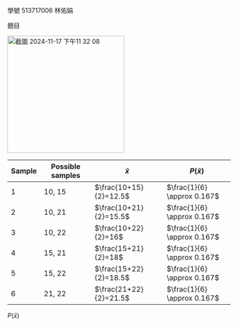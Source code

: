 學號 513717006 林佑娟

題目

<img width="264" alt="截圖 2024-11-17 下午11 32 08" src="https://github.com/user-attachments/assets/d800e942-f186-4492-9d5e-685599258481">

|Sample| Possible samples |      $\bar{x}$      |         $P(\bar{x})$         | 
|------| ---------------- | ------------------- | ---------------------------- |
|  1   | 10, 15           | $\frac{10+15}{2}=12.5$ | $\frac{1}{6} \approx 0.167$  | 
|  2   | 10, 21           | $\frac{10+21}{2}=15.5$ | $\frac{1}{6} \approx 0.167$  | 
|  3   | 10, 22           | $\frac{10+22}{2}=16$   | $\frac{1}{6} \approx 0.167$  | 
|  4   | 15, 21           | $\frac{15+21}{2}=18$   | $\frac{1}{6} \approx 0.167$  | 
|  5   | 15, 22           | $\frac{15+22}{2}=18.5$ | $\frac{1}{6} \approx 0.167$  | 
|  6   | 21, 22           | $\frac{21+22}{2}=21.5$ | $\frac{1}{6} \approx 0.167$  | 


 $P(\bar{x})$ 
